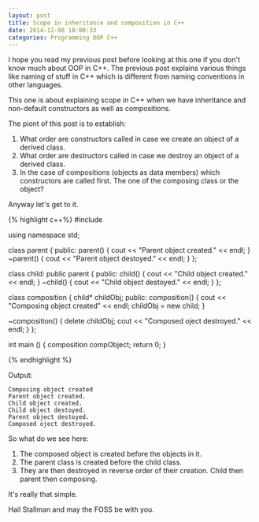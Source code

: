 ```yaml
---
layout: post
title: Scope in inheritance and composition in C++
date: 2014-12-08 18:00:33
categories: Programming OOP C++
---
```


I hope you read my previous post before looking at this one if you don't know much about OOP in C++. The previous post explains various things like naming of stuff in C++ which is different from naming conventions in other languages.

This one is about explaining scope in C++ when we have inheritance and non-default constructors as well as compositions.

The piont of this post is to establish:

1. What order are constructors called in case we create an object of a derived class.
2. What order are destructors called in case we destroy an object of a derived class.
3. In the case of compositions (objects as data members) which constructors are called first. The one of the composing class or the object?


Anyway let's get to it.

{% highlight c++%}
#include <iostream>

using namespace std;

class parent {
public:
  parent() {
    cout << "Parent object created." << endl;
  }
  ~parent() {
    cout << "Parent object destoyed." << endl;
  } 
};

class child: public parent {
public:
  child() {
    cout << "Child object created." << endl;
  }
  ~child() {
    cout << "Child object destoyed." << endl;
  }
};

class composition {
child* childObj;
public:
  composition() {
    cout << "Composing object created" << endl;
    childObj = new child;
  }

  ~composition() {
    delete childObj;
    cout << "Composed oject destroyed." << endl;
  }
};

int main () {
  composition compObject;
  return 0;
}

{% endhighlight %}

Output:

    Composing object created
    Parent object created.
    Child object created.
    Child object destoyed.
    Parent object destoyed.
    Composed oject destroyed.


So what do we see here:

1. The composed object is created before the objects in it.
2. The parent class is created before the child class.
3. They are then destroyed in reverse order of their creation. Child then parent then composing.

It's really that simple.

Hail Stallman and may the FOSS be with you.
